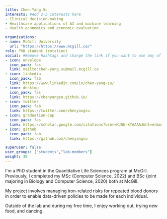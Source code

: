 ```yaml
---
title: Chen-Yang Su
interests: #Add 2-3 interests here
- Clinical decision-making
- Healthcare applications of AI and machine learning
- Health economics and economic evaluation

organizations:
- name: McGill University
  url: "https://https://www.mcgill.ca/"
role: PhD student (rotation)
social: #Remove hashtags and change the link if you want to use any of these
- icon: envelope
  icon_pack: fas
  link: mailto:chen-yang.su@mail.mcgill.ca
- icon: linkedin
  icon_pack: fab
  link: https://www.linkedin.com/in/chen-yang-su/
- icon: desktop
  icon_pack: fas
  link: https://chenyangsu.github.io/
- icon: twitter
  icon_pack: fab
  link: https://twitter.com/chenyangsu
- icon: graduation-cap
  icon_pack: fas
  link: https://scholar.google.com/citations?user=KJGE-kYAAAAJ&hl=en&oi=ao
- icon: github
  icon_pack: fab
  link: https://github.com/chenyangsu

superuser: false
user_groups: ["students","lab-members"]
weight: 30
---
```


I'm a PhD student in the Quantitative Life Sciences program at McGill. Previously, I completed my MSc (Computer Science, 2022) and BSc (joint majoring in Biology and Computer Science, 2020) both at McGill. 

My project involves managing iron-related risks for repeated blood donors in order to enable data-driven policies to be made for each individual.

Outside of the lab and during my free time, I enjoy working out, trying new food, and dancing.